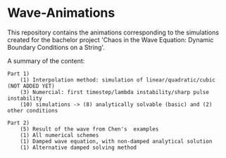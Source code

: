 # Wave-Animations

This repository contains the animations corresponding to the simulations created for the bachelor project 'Chaos in the Wave Equation: Dynamic Boundary Conditions on a String'. 

A summary of the content:

	Part 1)
		(1) Interpolation method: simulation of linear/quadratic/cubic (NOT ADDED YET)
		(3) Numercial: first timestep/lambda instability/sharp pulse instability 
		(10) simulations -> (8) analytically solvable (basic) and (2) other conditions
  
	Part 2)
		(5) Result of the wave from Chen's  examples
		(1) All numerical schemes
		(1) Damped wave equation, with non-damped analytical solution
		(1) Alternative damped solving method
